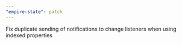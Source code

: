 ```yaml
---
"empire-state": patch
---
```


Fix duplicate sending of notifications to change listeners when using indexed properties

